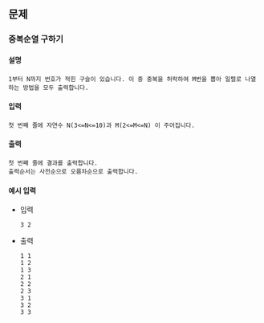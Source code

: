 ## 문제

### 중복순열 구하기

#### 설명
```
1부터 N까지 번호가 적힌 구슬이 있습니다. 이 중 중복을 허락하여 M번을 뽑아 일렬로 나열 하는 방법을 모두 출력합니다.
```

#### 입력
```
첫 번째 줄에 자연수 N(3<=N<=10)과 M(2<=M<=N) 이 주어집니다.
```

#### 출력
```
첫 번째 줄에 결과를 출력합니다.
출력순서는 사전순으로 오름차순으로 출력합니다.
```

#### 예시 입력
- 입력
    ```
    3 2
    ```
- 출력
    ```
    1 1
    1 2
    1 3
    2 1 
    2 2 
    2 3 
    3 1 
    3 2 
    3 3
    ```